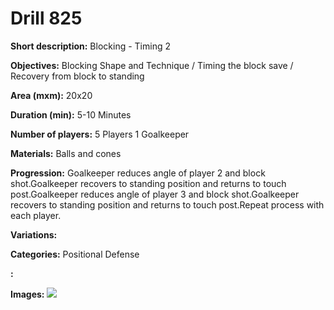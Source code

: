 # Drill 825

**Short description:**
Blocking - Timing 2

**Objectives:**
Blocking Shape and Technique / Timing the block save / Recovery from block to standing

**Area (mxm):**
20x20

**Duration (min):**
5-10 Minutes

**Number of players:**
5 Players 1 Goalkeeper

**Materials:**
Balls and cones

**Progression:**
Goalkeeper reduces angle of player 2 and block shot.Goalkeeper recovers to standing position and returns to touch post.Goalkeeper reduces angle of player 3 and block shot.Goalkeeper recovers to standing position and returns to touch post.Repeat process with each player.

**Variations:**


**Categories:**
Positional Defense

**:**


**Images:**
![](https://www.coachingfutsal.com/\images\c3bd229f6823ca4290eb0dfbd52ea3234aef60755fab771b4e1d9b85dd3f514ce2add7e8d397175063dedd38e3b8c382bf04ff0a3c6aa7bed4cf93ac6a1d44e35045d724318e1.png)

